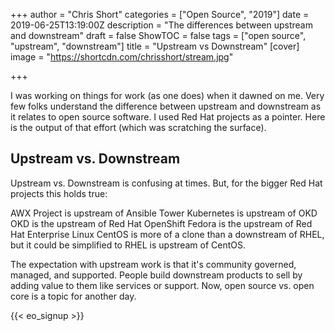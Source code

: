 +++
author = "Chris Short"
categories = ["Open Source", "2019"]
date = 2019-06-25T13:19:00Z
description = "The differences between upstream and downstream"
draft = false
ShowTOC = false
tags = ["open source", "upstream", "downstream"]
title = "Upstream vs Downstream"
[cover]
image = "https://shortcdn.com/chrisshort/stream.jpg"

+++

I was working on things for work (as one does) when it dawned on me. Very few folks understand the difference between upstream and downstream as it relates to open source software. I used Red Hat projects as a pointer. Here is the output of that effort (which was scratching the surface).

## Upstream vs. Downstream

Upstream vs. Downstream is confusing at times. But, for the bigger Red Hat projects this holds true:

AWX Project is upstream of Ansible Tower
Kubernetes is upstream of OKD
OKD is the upstream of Red Hat OpenShift
Fedora is the upstream of Red Hat Enterprise Linux
CentOS is more of a clone than a downstream of RHEL, but it could be simplified to RHEL is upstream of CentOS.

The expectation with upstream work is that it's community governed, managed, and supported. People build downstream products to sell by adding value to them like services or support. Now, open source vs. open core is a topic for another day.

{{< eo_signup >}}
